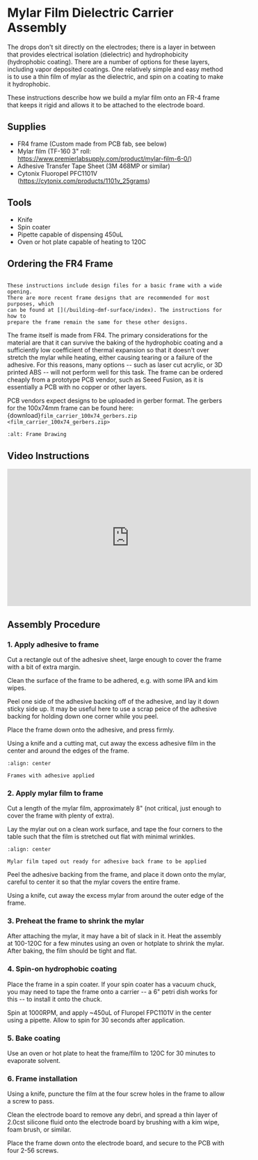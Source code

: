 # Mylar Film Dielectric Carrier Assembly

The drops don't sit directly on the electrodes; there is a layer in
between that provides electrical isolation (dielectric) and hydrophobicity
(hydrophobic coating). There are a number of options for these layers, 
including vapor deposited coatings. One relatively simple and easy method
is to use a thin film of mylar as the dielectric, and spin on a coating to
make it hydrophobic.

These instructions describe how we build a mylar film onto an FR-4 frame
that keeps it rigid and allows it to be attached to the electrode board.

## Supplies

- FR4 frame (Custom made from PCB fab, see below)
- Mylar film (TF-160 3" roll: <https://www.premierlabsupply.com/product/mylar-film-6-0/>)
- Adhesive Transfer Tape Sheet (3M 468MP or similar)
- Cytonix Fluoropel PFC1101V (<https://cytonix.com/products/1101v_25grams>)

## Tools

- Knife
- Spin coater
- Pipette capable of dispensing 450uL
- Oven or hot plate capable of heating to 120C

## Ordering the FR4 Frame

```{note}

These instructions include design files for a basic frame with a wide opening.
There are more recent frame designs that are recommended for most purposes, which
can be found at [](/building-dmf-surface/index). The instructions for how to 
prepare the frame remain the same for these other designs.
```

The frame itself is made from FR4. The primary considerations for the material are that it can survive the baking of the hydrophobic coating and a sufficiently low coefficient of thermal expansion so that it doesn't over stretch the mylar while heating, either causing tearing or a failure of the adhesive. For this reasons, many options -- such as laser cut acrylic, or 3D printed ABS -- will not perform well for this task. The frame can be ordered cheaply from a prototype PCB vendor, such as Seeed Fusion, as it is essentially a PCB with no copper or other layers.

PCB vendors expect designs to be uploaded in gerber format. The gerbers for the 100x74mm frame can be found here: {download}`film_carrier_100x74_gerbers.zip <film_carrier_100x74_gerbers.zip>`

```{image} 0ea7e09a095846c18495899adeceadc4.png
:alt: Frame Drawing
```

## Video Instructions

<iframe width="560" height="315" src="https://www.youtube.com/embed/S2PGfxDVaFA" title="YouTube video player" frameborder="0" allow="accelerometer; autoplay; clipboard-write; encrypted-media; gyroscope; picture-in-picture" allowfullscreen></iframe>

## Assembly Procedure

### 1. Apply adhesive to frame

Cut a rectangle out of the adhesive sheet, large enough to cover the frame with a bit of extra margin. 

Clean the surface of the frame to be adhered, e.g. with some IPA and kim wipes. 

Peel one side of the adhesive backing off of the adhesive, and lay it down sticky side up. It may be useful here to use a scrap peice of the adhesive backing for holding down one corner while you peel. 

Place the frame down onto the adhesive, and press firmly. 

Using a knife and a cutting mat, cut away the excess adhesive film in the center and around the edges of the frame. 

```{figure} 8ed02e3365f6429dade6bf92c107193d.png
:align: center

Frames with adhesive applied
```

### 2. Apply mylar film to frame

Cut a length of the mylar film, approximately 8" (not critical, just enough to cover the frame with plenty of extra). 

Lay the mylar out on a clean work surface, and tape the four corners to the table such that the film is stretched out flat with minimal wrinkles. 

```{figure} 0ebac0101cc240039d1f5cf56b837046.png
:align: center

Mylar film taped out ready for adhesive back frame to be applied
```

Peel the adhesive backing from the frame, and place it down onto the mylar, careful to center it so that the mylar covers the entire frame. 

Using a knife, cut away the excess mylar from around the outer edge of the frame. 

### 3. Preheat the frame to shrink the mylar

After attaching the mylar, it may have a bit of slack in it. Heat the assembly at 100-120C for a few minutes using an oven or hotplate to shrink the mylar. After baking, the film should be tight and flat. 

### 4. Spin-on hydrophobic coating

Place the frame in a spin coater. If your spin coater has a vacuum chuck, you may need to tape the frame onto a carrier -- a 6" petri dish works for this -- to install it onto the chuck. 

Spin at 1000RPM, and apply ~450uL of Fluropel FPC1101V in the center using a pipette. Allow to spin for 30 seconds after application. 

### 5. Bake coating

Use an oven or hot plate to heat the frame/film to 120C for 30 minutes to evaporate solvent. 

### 6. Frame installation

Using a knife, puncture the film at the four screw holes in the frame to allow a screw to pass. 

Clean the electrode board to remove any debri, and spread a thin layer of 2.0cst silicone fluid onto the electrode board by brushing with a kim wipe, foam brush, or similar. 

Place the frame down onto the electrode board, and secure to the PCB with four 2-56 screws.
